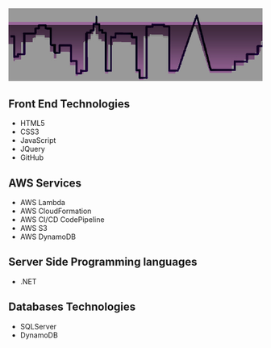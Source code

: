 <!---
Justine Alires's profile
--->

<style>
    /* body {
        background-image: url('./assets/images/SGBannerVector_WPF.jpg');
        background-repeat: no-repeat;
        background-size: cover;
        color: black;
    } */
    .bottom-div {
    margin-top: auto;
    background-color: rgba(241, 241, 241, 0.5); /* 50% opaque light gray */
    padding: 10px;
    text-align: center;
    font-size: 1.5em; /* Adjust the size as needed */
    }
</style>
<img src="./assets/images/SGBannerVector_WPF.jpg" width="667" alt="Logo">

## Front End Technologies
- HTML5
- CSS3
- JavaScript
- JQuery
- GitHub
## AWS Services
- AWS Lambda
- AWS CloudFormation
- AWS CI/CD CodePipeline
- AWS S3
- AWS DynamoDB

## Server Side Programming languages 
- .NET

## Databases Technologies
- SQLServer  
- DynamoDB

</Mark>
